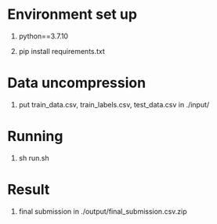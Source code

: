 # Environment set up

1. python==3.7.10

2. pip install requirements.txt

# Data uncompression

1. put train_data.csv, train_labels.csv, test_data.csv in ./input/

# Running

1. sh run.sh

# Result

1. final submission in ./output/final_submission.csv.zip
